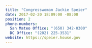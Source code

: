 ```yaml
---
title: "​Congresswoman Jackie Speier"
date: 2017-02-20 18:09:00 -08:00
position: 2
phone-numbers:
  San Mateo Office: "(650) 342-0300"
  DC Office: "(202) 225-3531"
website: https://speier.house.gov
---
```


